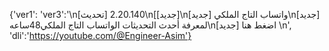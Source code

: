 {'ver1': 'ver3':'\n[تحديث] 2.20.140\n[[جديد]\n[جديد] واتساب التاج الملكي\n[جديد]  لمعرفة أحدث التحديثات الواتساب التاج الملكي48ساعه\n[جديد] اضغط هنا \n', 'dli':'https://youtube.com/@Engineer-Asim'}

